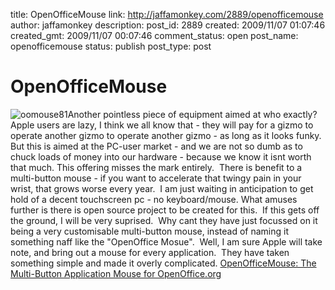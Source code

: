 title: OpenOfficeMouse
link: http://jaffamonkey.com/2889/openofficemouse
author: jaffamonkey
description: 
post_id: 2889
created: 2009/11/07 01:07:46
created_gmt: 2009/11/07 00:07:46
comment_status: open
post_name: openofficemouse
status: publish
post_type: post

# OpenOfficeMouse

![oomouse81](http://blog.jaffamonkey.com/files/2009/11/oomouse81-92x150.png)Another pointless piece of equipment aimed at who exactly?  Apple users are lazy, I think we all know that - they will pay for a gizmo to operate another gizmo to operate another gizmo - as long as it looks funky.  But this is aimed at the PC-user market - and we are not so dumb as to chuck loads of money into our hardware - because we know it isnt worth that much. This offering misses the mark entirely.  There is benefit to a multi-button mouse - if you want to accelerate that twingy pain in your wrist, that grows worse every year.  I am just waiting in anticipation to get hold of a decent touchscreen pc - no keyboard/mouse. What amuses further is there is open source project to be created for this.  If this gets off the ground, I will be very suprised.  Why cant they have just focussed on it being a very customisable multi-button mouse, instead of naming it something naff like the "OpenOffice Mosue".  Well, I am sure Apple will take note, and bring out a mouse for every application.  They have taken something simple and made it overly complicated. [OpenOfficeMouse: The Multi-Button Application Mouse for OpenOffice.org](http://www.openofficemouse.com/)